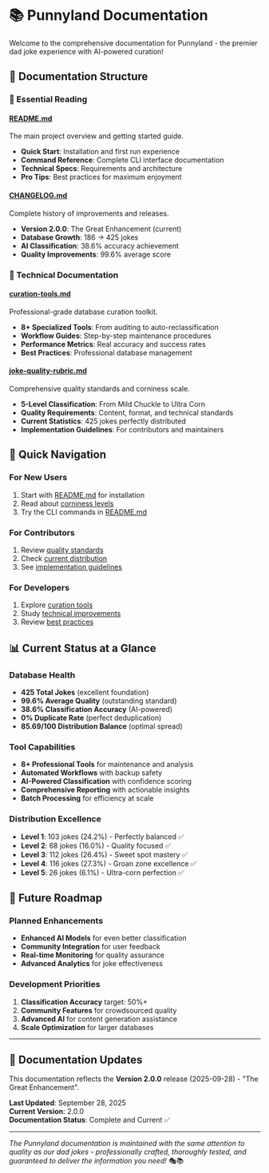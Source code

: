 # 📚 Punnyland Documentation

Welcome to the comprehensive documentation for Punnyland - the premier dad joke experience with AI-powered curation!

## 📖 Documentation Structure

### 🎯 Essential Reading

#### [README.md](../README.md)
The main project overview and getting started guide.
- **Quick Start**: Installation and first run experience
- **Command Reference**: Complete CLI interface documentation  
- **Technical Specs**: Requirements and architecture
- **Pro Tips**: Best practices for maximum enjoyment

#### [CHANGELOG.md](../CHANGELOG.md)
Complete history of improvements and releases.
- **Version 2.0.0**: The Great Enhancement (current)
- **Database Growth**: 186 → 425 jokes
- **AI Classification**: 38.6% accuracy achievement
- **Quality Improvements**: 99.6% average score

### 🔧 Technical Documentation

#### [curation-tools.md](curation-tools.md)
Professional-grade database curation toolkit.
- **8+ Specialized Tools**: From auditing to auto-reclassification
- **Workflow Guides**: Step-by-step maintenance procedures
- **Performance Metrics**: Real accuracy and success rates
- **Best Practices**: Professional database management

#### [joke-quality-rubric.md](joke-quality-rubric.md)  
Comprehensive quality standards and corniness scale.
- **5-Level Classification**: From Mild Chuckle to Ultra Corn
- **Quality Requirements**: Content, format, and technical standards
- **Current Statistics**: 425 jokes perfectly distributed
- **Implementation Guidelines**: For contributors and maintainers

## 🚀 Quick Navigation

### For New Users
1. Start with [README.md](../README.md) for installation
2. Read about [corniness levels](joke-quality-rubric.md#the-punnyland-corniness-scale) 
3. Try the CLI commands in [README.md](../README.md#command-line-interface)

### For Contributors  
1. Review [quality standards](joke-quality-rubric.md#quality-requirements)
2. Check [current distribution](joke-quality-rubric.md#current-status) 
3. See [implementation guidelines](joke-quality-rubric.md#implementation-guidelines)

### For Developers
1. Explore [curation tools](curation-tools.md#core-tools)
2. Study [technical improvements](../CHANGELOG.md#technical-improvements)
3. Review [best practices](curation-tools.md#best-practices)

## 📊 Current Status at a Glance

### Database Health
- **425 Total Jokes** (excellent foundation)
- **99.6% Average Quality** (outstanding standard)
- **38.6% Classification Accuracy** (AI-powered)
- **0% Duplicate Rate** (perfect deduplication)
- **85.69/100 Distribution Balance** (optimal spread)

### Tool Capabilities
- **8+ Professional Tools** for maintenance and analysis
- **Automated Workflows** with backup safety
- **AI-Powered Classification** with confidence scoring
- **Comprehensive Reporting** with actionable insights
- **Batch Processing** for efficiency at scale

### Distribution Excellence
- **Level 1**: 103 jokes (24.2%) - Perfectly balanced ✅
- **Level 2**: 68 jokes (16.0%) - Quality focused ✅  
- **Level 3**: 112 jokes (26.4%) - Sweet spot mastery ✅
- **Level 4**: 116 jokes (27.3%) - Groan zone excellence ✅
- **Level 5**: 26 jokes (6.1%) - Ultra-corn perfection ✅

## 🔮 Future Roadmap

### Planned Enhancements
- **Enhanced AI Models** for even better classification
- **Community Integration** for user feedback
- **Real-time Monitoring** for quality assurance
- **Advanced Analytics** for joke effectiveness

### Development Priorities
1. **Classification Accuracy** target: 50%+
2. **Community Features** for crowdsourced quality
3. **Advanced AI** for content generation assistance
4. **Scale Optimization** for larger databases

---

## 📝 Documentation Updates

This documentation reflects the **Version 2.0.0** release (2025-09-28) - "The Great Enhancement". 

**Last Updated**: September 28, 2025  
**Current Version**: 2.0.0  
**Documentation Status**: Complete and Current ✅

---

*The Punnyland documentation is maintained with the same attention to quality as our dad jokes - professionally crafted, thoroughly tested, and guaranteed to deliver the information you need!* 🎭📚